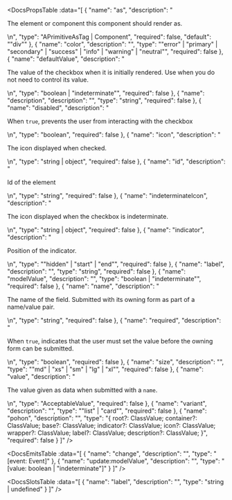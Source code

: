 <!-- This file was automatic generated. Do not edit it manually -->

<DocsPropsTable :data="[
  {
    "name": "as",
    "description": "<p>The element or component this component should render as.</p>\n",
    "type": "APrimitiveAsTag | Component",
    "required": false,
    "default": "\"div\""
  },
  {
    "name": "color",
    "description": "",
    "type": "\"error\" | \"primary\" | \"secondary\" | \"success\" | \"info\" | \"warning\" | \"neutral\"",
    "required": false
  },
  {
    "name": "defaultValue",
    "description": "<p>The value of the checkbox when it is initially rendered. Use when you do not need to control its value.</p>\n",
    "type": "boolean | \"indeterminate\"",
    "required": false
  },
  {
    "name": "description",
    "description": "",
    "type": "string",
    "required": false
  },
  {
    "name": "disabled",
    "description": "<p>When <code>true</code>, prevents the user from interacting with the checkbox</p>\n",
    "type": "boolean",
    "required": false
  },
  {
    "name": "icon",
    "description": "<p>The icon displayed when checked.</p>\n",
    "type": "string | object",
    "required": false
  },
  {
    "name": "id",
    "description": "<p>Id of the element</p>\n",
    "type": "string",
    "required": false
  },
  {
    "name": "indeterminateIcon",
    "description": "<p>The icon displayed when the checkbox is indeterminate.</p>\n",
    "type": "string | object",
    "required": false
  },
  {
    "name": "indicator",
    "description": "<p>Position of the indicator.</p>\n",
    "type": "\"hidden\" | \"start\" | \"end\"",
    "required": false
  },
  {
    "name": "label",
    "description": "",
    "type": "string",
    "required": false
  },
  {
    "name": "modelValue",
    "description": "",
    "type": "boolean | \"indeterminate\"",
    "required": false
  },
  {
    "name": "name",
    "description": "<p>The name of the field. Submitted with its owning form as part of a name/value pair.</p>\n",
    "type": "string",
    "required": false
  },
  {
    "name": "required",
    "description": "<p>When <code>true</code>, indicates that the user must set the value before the owning form can be submitted.</p>\n",
    "type": "boolean",
    "required": false
  },
  {
    "name": "size",
    "description": "",
    "type": "\"md\" | \"xs\" | \"sm\" | \"lg\" | \"xl\"",
    "required": false
  },
  {
    "name": "value",
    "description": "<p>The value given as data when submitted with a <code>name</code>.</p>\n",
    "type": "AcceptableValue",
    "required": false
  },
  {
    "name": "variant",
    "description": "",
    "type": "\"list\" | \"card\"",
    "required": false
  },
  {
    "name": "pohon",
    "description": "",
    "type": "{ root?: ClassValue; container?: ClassValue; base?: ClassValue; indicator?: ClassValue; icon?: ClassValue; wrapper?: ClassValue; label?: ClassValue; description?: ClassValue; }",
    "required": false
  }
]" />

<DocsEmitsTable :data="[
  {
    "name": "change",
    "description": "",
    "type": "[event: Event]"
  },
  {
    "name": "update:modelValue",
    "description": "",
    "type": "[value: boolean | \"indeterminate\"]"
  }
]" />

<DocsSlotsTable :data="[
  {
    "name": "label",
    "description": "",
    "type": "string | undefined"
  }
]" />
